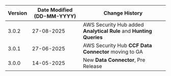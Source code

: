 | **Version** | **Date Modified (DD-MM-YYYY)** | **Change History**                          |
|-------------|--------------------------------|---------------------------------------------|
| 3.0.2       | 27-08-2025                     | AWS Security Hub added **Analytical Rule** and **Hunting Queries** |
| 3.0.1       | 27-06-2025                     | AWS Security Hub **CCF Data Connector** moving to GA |
| 3.0.0       | 14-05-2025                     | New **Data Connector**, Pre Release    |